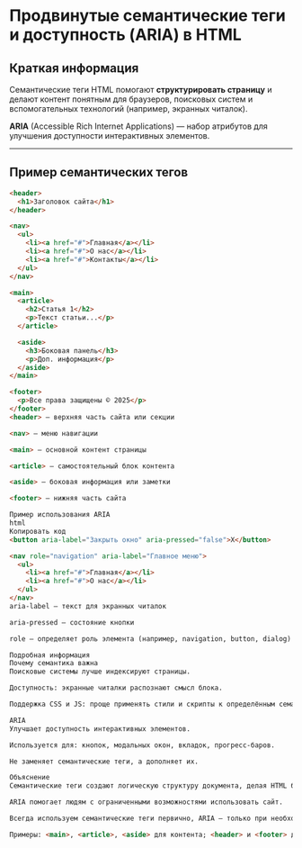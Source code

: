 # Продвинутые семантические теги и доступность (ARIA) в HTML

## Краткая информация
Семантические теги HTML помогают **структурировать страницу** и делают контент понятным для браузеров, поисковых систем и вспомогательных технологий (например, экранных читалок).  

**ARIA** (Accessible Rich Internet Applications) — набор атрибутов для улучшения доступности интерактивных элементов.

---

## Пример семантических тегов

```html
<header>
  <h1>Заголовок сайта</h1>
</header>

<nav>
  <ul>
    <li><a href="#">Главная</a></li>
    <li><a href="#">О нас</a></li>
    <li><a href="#">Контакты</a></li>
  </ul>
</nav>

<main>
  <article>
    <h2>Статья 1</h2>
    <p>Текст статьи...</p>
  </article>

  <aside>
    <h3>Боковая панель</h3>
    <p>Доп. информация</p>
  </aside>
</main>

<footer>
  <p>Все права защищены © 2025</p>
</footer>
<header> — верхняя часть сайта или секции

<nav> — меню навигации

<main> — основной контент страницы

<article> — самостоятельный блок контента

<aside> — боковая информация или заметки

<footer> — нижняя часть сайта

Пример использования ARIA
html
Копировать код
<button aria-label="Закрыть окно" aria-pressed="false">X</button>

<nav role="navigation" aria-label="Главное меню">
  <ul>
    <li><a href="#">Главная</a></li>
    <li><a href="#">О нас</a></li>
  </ul>
</nav>
aria-label — текст для экранных читалок

aria-pressed — состояние кнопки

role — определяет роль элемента (например, navigation, button, dialog)

Подробная информация
Почему семантика важна
Поисковые системы лучше индексируют страницы.

Доступность: экранные читалки распознают смысл блока.

Поддержка CSS и JS: проще применять стили и скрипты к определённым семантическим блокам.

ARIA
Улучшает доступность интерактивных элементов.

Используется для: кнопок, модальных окон, вкладок, прогресс-баров.

Не заменяет семантические теги, а дополняет их.

Объяснение
Семантические теги создают логическую структуру документа, делая HTML более читаемым и поддерживаемым.

ARIA помогает людям с ограниченными возможностями использовать сайт.

Всегда используем семантические теги первично, ARIA — только при необходимости.

Примеры: <main>, <article>, <aside> для контента; <header> и <footer> для навигации и подвала; <nav> для меню.